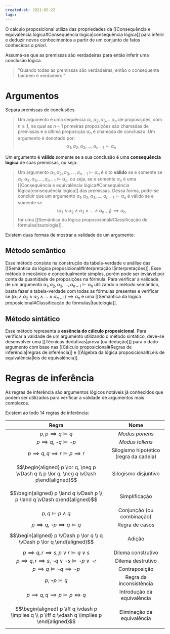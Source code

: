 ```yaml
---
created-at: 2021-05-22
tags:
---
```

O cálculo proposicional utiliza das propriedades da [[Consequência e equivalência lógica#Consequência lógica|consequência lógica]] para inferir e deduzir novos conhecimentos a partir de um conjunto de fatos conhecidos *a priori*.

Assume-se que as premissas são verdadeiras para então inferir uma conclusão lógica.

> "Quando todas as premissas são verdadeiras, então o consequente também é verdadeiro."

# Argumentos
Separa premissas de conclusões.

> Um argumento é uma sequência $\alpha_1, \alpha_2, \alpha_3, \dots \alpha_n$ de proposições, com $n \geq 1$, na qual as $n - 1$ primeiras proposições são chamadas de premissas e a última proposição $\alpha_n$ é chamada de conclusão. Um argumento é denotado por:
$$
  \alpha_1, \alpha_2, \alpha_3, \dots, \alpha_{n-1} \vdash \alpha_n
$$

Um argumento é **válido** somente se a sua conclusão é uma **consequência lógica** de suas premissas, ou seja:

> Um argumento $\alpha_1, \alpha_2, \alpha_3, \dots, \alpha_{n-1} \vdash \alpha_n$ é dito **válido** se e somente se $\alpha_1, \alpha_2, \alpha_3, \dots, \alpha_{n-1} \vDash \alpha_n$, ou seja, se e somente $\alpha_n$ é uma [[Consequência e equivalência lógica#Consequência lógica|consequência lógica]] das premissas.
Dessa forma, pode-se concluir que um argumento $\alpha_1, \alpha_2, \alpha_3, \dots, \alpha_{n-1} \vdash \alpha_n$ é válido se e somente se
$$
  \left(\alpha_1 \land \alpha_2 \land \alpha_3 \land \dots \land \alpha_{n-1} \right) \implies \alpha_n
$$
> for uma [[Semântica da lógica proposicional#Classificação de fórmulas|tautologia]].

Existem duas formas de mostrar a validade de um argumento:

## Método semântico
Esse método consiste na construção da tabela-verdade e análise das [[Semântica da lógica proposicional#Interpretação I|interpretações]]. Esse método é mecânico e conceitualmente simples, porém pode ser inviável por conta da quantidade de proposições na fórmula.
Para verificar a validade de um argumento $\alpha_1, \alpha_2, \alpha_3, \dots, \alpha_{n-1} \vdash \alpha_n$ utilizando o método semântico, basta fazer a tabela-verdade com todas as fórmulas presentes e verificar se $\left(\alpha_1 \land \alpha_2 \land \alpha_3 \land \dots \land \alpha_{n-1} \right) \implies \alpha_n$ é uma [[Semântica da lógica proposicional#Classificação de fórmulas|tautologia]].

## Método sintático
Esse método representa a **essência do cálculo proposicional**. Para verificar a validade de um argumento utilizando o método sintático, deve-se desenvolver uma [[Técnicas dedutivas|prova (ou dedução)]] para o dado argumento com base nas [[Cálculo proposicional#Regras de inferência|regras de inferência]] e [[Álgebra da lógica proposicional#Leis de equivalência|leis de equivalência]].

# Regras de inferência
As regras de inferência são argumentos lógicos notáveis já conhecidos que podem ser utilizados para verificar a validade de argumentos mais complexos.

Existem ao todo $14$ regras de inferência:

|                                             Regra                                              |                  Nome                  |
|:----------------------------------------------------------------------------------------------:|:--------------------------------------:|
|                                  $p, p \implies q  \vDash q$                                   |             *Modus ponens*             |
|                              $p \implies q, \neg q \vDash \neg p$                              |            *Modus tollens*             |
|                        $p \implies q, q \implies r \vDash p \implies r$                        | Silogismo hipotético (regra da cadeia) |
|    $$\begin{aligned} p \lor q, \neg p \vDash q \\ p \lor q, \neg q \vDash p\end{aligned}$$     |          Silogismo disjuntivo          |
|           $$\begin{aligned} p \land q \vDash p \\ p \land q \vDash q\end{aligned}$$            |             Simplificação              |
|                                    $p, q \vDash p \land q$                                     |       Conjunção (ou combinação)        |
|                           $p \implies q, \neg p \implies q \vDash q$                           |             Regra de casos             |
|            $$\begin{aligned} p \vDash p \lor q \\ q \vDash p \lor q \end{aligned}$$            |                 Adição                 |
|                     $p \implies q, r \implies s, p \lor r \vDash q \lor s$                     |           Dilema construtivo           |
|           $p \implies q, r \implies s, \neg q \lor \neg s \vDash \neg p \lor \neg r$           |           Dilema destrutivo            |
|                          $p \implies q \vDash \neg q \implies \neg p$                          |             Contraposição              |
|                                      $p, \neg p \vDash q$                                      |        Regra da inconsistência         |
|                          $p \implies q, q \implies p \vDash p \iff q$                          |       Introdução da equivalência       |
| $$\begin{aligned} p \iff q \vdash p \implies q \\ p \iff q \vdash q \implies p \end{aligned}$$ |       Eliminação da equivalência       |